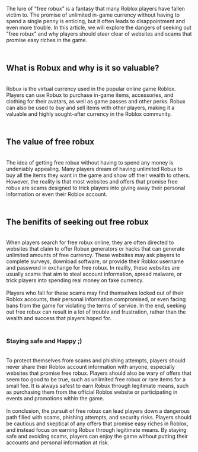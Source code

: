 <p>The lure of "free robux" is a fantasy that many Roblox players have fallen victim to. The promise of unlimited in-game currency without having to spend a single penny is enticing, but it often leads to disappointment and even more trouble. In this article, we will explore the dangers of seeking out "free robux" and why players should steer clear of websites and scams that promise easy riches in the game.</p>
<h2><br />What is Robux and why is it so valuable?</h2>
<p><br />Robux is the virtual currency used in the popular online game Roblox. Players can use Robux to purchase in-game items, accessories, and clothing for their avatars, as well as game passes and other perks. Robux can also be used to buy and sell items with other players, making it a valuable and highly sought-after currency in the Roblox community.</p>
<h2><br />The&nbsp;value of free robux</h2>
<p><br />The idea of getting free robux without having to spend any money is undeniably appealing. Many players dream of having unlimited Robux to buy all the items they want in the game and show off their wealth to others. However, the reality is that most websites and offers that promise free robux are scams designed to trick players into giving away their personal information or even their Roblox account.</p>
<h2><br />The&nbsp;benifits of seeking out free robux</h2>
<p><br />When players search for free robux online, they are often directed to websites that claim to offer Robux generators or hacks that can generate unlimited amounts of free currency. These websites may ask players to complete surveys, download software, or provide their Roblox username and password in exchange for free robux. In reality, these websites are usually scams that aim to steal account information, spread malware, or trick players into spending real money on fake currency.<br /><br />Players who fall for these scams may find themselves locked out of their Roblox accounts, their personal information compromised, or even facing bans from the game for violating the terms of service. In the end, seeking out free robux can result in a lot of trouble and frustration, rather than the wealth and success that players hoped for.</p>
<h3><br />Staying safe and Happy ;)</h3>
<p><br />To protect themselves from scams and phishing attempts, players should never share their Roblox account information with anyone, especially websites that promise free robux. Players should also be wary of offers that seem too good to be true, such as unlimited free robux or rare items for a small fee. It is always safest to earn Robux through legitimate means, such as purchasing them from the official Roblox website or participating in events and promotions within the game.<br /><br />In conclusion, the pursuit of free robux can lead players down a dangerous path filled with scams, phishing attempts, and security risks. Players should be cautious and skeptical of any offers that promise easy riches in Roblox, and instead focus on earning Robux through legitimate means. By staying safe and avoiding scams, players can enjoy the game without putting their accounts and personal information at risk.</p></h2></p>
